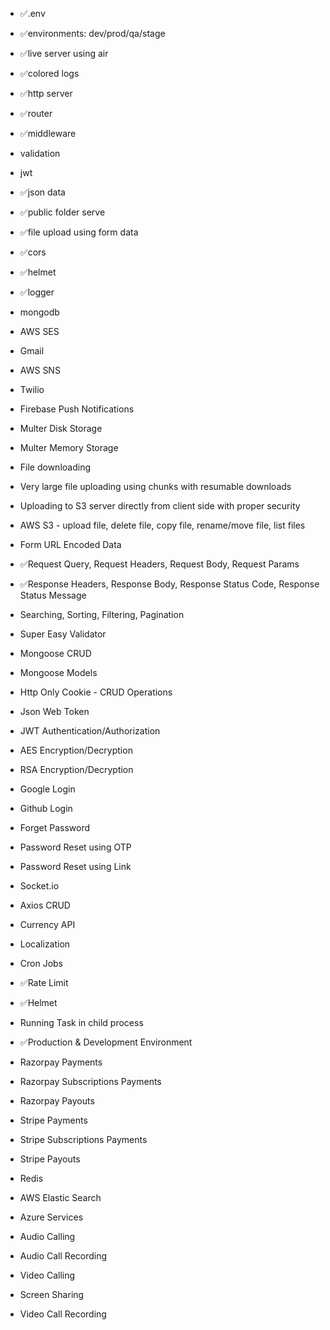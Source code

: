 - ✅.env
- ✅environments: dev/prod/qa/stage
- ✅live server using air
- ✅colored logs
- ✅http server
- ✅router
- ✅middleware
- validation
- jwt
- ✅json data
- ✅public folder serve
- ✅file upload using form data
- ✅cors
- ✅helmet
- ✅logger
- mongodb


- AWS SES
- Gmail

- AWS SNS
- Twilio
- Firebase Push Notifications

- Multer Disk Storage
- Multer Memory Storage
- File downloading
- Very large file uploading using chunks with resumable downloads
- Uploading to S3 server directly from client side with proper security
- AWS S3 - upload file, delete file, copy file, rename/move file, list files
- Form URL Encoded Data
- ✅Request Query, Request Headers, Request Body, Request Params
- ✅Response Headers, Response Body, Response Status Code, Response Status Message
- Searching, Sorting, Filtering, Pagination

- Super Easy Validator
- Mongoose CRUD
- Mongoose Models

- Http Only Cookie - CRUD Operations
- Json Web Token
- JWT Authentication/Authorization
- AES Encryption/Decryption
- RSA Encryption/Decryption
- Google Login
- Github Login
- Forget Password
- Password Reset using OTP
- Password Reset using Link

- Socket.io

- Axios CRUD
- Currency API
- Localization

- Cron Jobs
- ✅Rate Limit
- ✅Helmet
- Running Task in child process
- ✅Production & Development Environment

- Razorpay Payments
- Razorpay Subscriptions Payments
- Razorpay Payouts
- Stripe Payments
- Stripe Subscriptions Payments
- Stripe Payouts

- Redis
- AWS Elastic Search

- Azure Services

- Audio Calling
- Audio Call Recording
- Video Calling
- Screen Sharing
- Video Call Recording